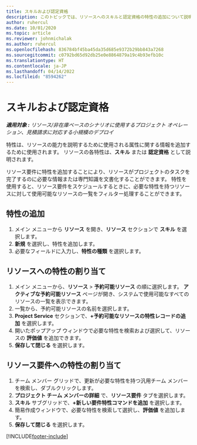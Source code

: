 ```yaml
---
title: スキルおよび認定資格
description: このトピックでは、リソースへのスキルと認定資格の特性の追加について説明します。
author: ruhercul
ms.date: 10/01/2020
ms.topic: article
ms.reviewer: johnmichalak
ms.author: ruhercul
ms.openlocfilehash: 836784bf45ba45da35d685e9372b29bb843a7268
ms.sourcegitcommit: c0792bd65d92db25e0e8864879a19c4b93efb10c
ms.translationtype: HT
ms.contentlocale: ja-JP
ms.lasthandoff: 04/14/2022
ms.locfileid: "8594262"
---
```

# <a name="skills-and-certifications"></a>スキルおよび認定資格
_**適用対象 :** リソース/非在庫ベースのシナリオに使用するプロジェクト オペレーション、見積請求に対応する小規模のデプロイ_

特性は、リソースの能力を説明するために使用される属性に関する情報を追加するために使用されます。 リソースの各特性は、**スキル** または **認定資格** として説明されます。

リソース要件に特性を追加することにより、リソースがプロジェクトのタスクを完了するのに必要な情報または専門知識を文書化することができます。 特性を使用すると、リソース要件をスケジュールするときに、必要な特性を持つリソースに対して使用可能なリソースの一覧をフィルター処理することができます。

## <a name="add-characteristics"></a>特性の追加

1. メイン メニューから **リソース** を開き、**リソース** セクションで **スキル** を選択します。
2. **新規** を選択し、特性を追加します。
3. 必要なフィールドに入力し、**特性の種類** を選択します。

## <a name="assign-characteristics-to-resources"></a>リソースへの特性の割り当て

1. メイン メニューから、**リソース** >  **予約可能リソース** の順に選択します。 **アクティブな予約可能リソース** ページが開き、システムで使用可能なすべてのリソースの一覧を表示できます。
2. 一覧から、予約可能リソースの名前を選択します。
3. **Project Service** セクションで、**+予約可能なリソースの特性レコードの追加** を選択します。
4. 開いたポップアップ ウィンドウで必要な特性を検索および選択して、リソースの **評価値** を追加できます。
5. **保存して閉じる** を選択します。

## <a name="assign-characteristics-to-resource-requirements"></a>リソース要件への特性の割り当て

1. チーム メンバー グリッドで、更新が必要な特性を持つ汎用チーム メンバーを検索し、ダブルクリックします。
2. **プロジェクト チーム メンバーの詳細** で、**リソース要件** タブを選択します。
3. **スキル** サブグリッドで、**+新しい要件特性コマンドを追加** を選択します。
4. 簡易作成ウィンドウで、必要な特性を検索して選択し、**評価値** を追加します。
5. **保存して閉じる** を選択します。

[!INCLUDE[footer-include](../includes/footer-banner.md)]
